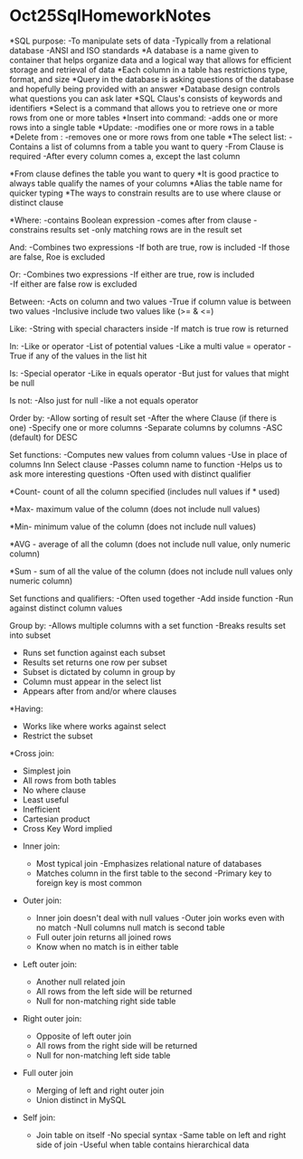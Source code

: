 # Oct25SqlHomeworkNotes
*SQL purpose:
  -To manipulate sets  of data 
  -Typically from a relational database
  -ANSI and ISO standards
*A database is a name given to container that helps organize data and a logical way that allows for efficient storage and retrieval of data
*Each column in a table has restrictions type, format, and size
*Query in the database is asking questions of the database and hopefully being provided with an answer
*Database design controls what questions you can ask later
*SQL Claus's consists of keywords and identifiers
*Select is a command that allows you to retrieve one or more rows from one or more tables
*Insert into command:
    -adds one or more rows into a single table
*Update:
    -modifies one or more rows in a table
*Delete from :
    -removes one or more rows from one table
*The select list:
 -Contains a list of columns from a table you want to query
  -From Clause is required
  -After every column comes a, except the last column

*From clause defines the table you want to query
*It is good practice to always table qualify the names of your columns
*Alias the table name for quicker typing
*The ways to constrain results are to use where clause or distinct clause

*Where:
    -contains Boolean expression
    -comes after from clause
    -constrains results set
    -only matching rows are in the result set

And:
 -Combines two expressions
-If both are true, row is included
-If those are false, Roe is excluded

Or:
 -Combines two expressions
-If either are true, row is included  
-If either are false row is excluded

Between:
  -Acts on column and two values
  -True if column value is between two values
  -Inclusive include two values like (>= & <=)

Like:
  -String with special characters inside
  -If match is true row is returned

In:
  -Like or operator
  -List of potential values
  -Like a multi value = operator
  -True if any of the values in the list hit

Is:
  -Special operator
  -Like in equals operator
  -But just for values that might be null

  Is not:
  -Also just for null
  -like a not equals operator

Order by:
  -Allow sorting of result set
  -After the where Clause (if there is one)
  -Specify one or more columns
  -Separate columns by columns
  -ASC (default)  for DESC 

Set functions:
  -Computes new values from  column values
  -Use in place of columns Inn Select clause
  -Passes column name to function
  -Helps us to ask more interesting questions
  -Often used with distinct qualifier
  
*Count- count of all the column specified (includes null values if *  used)

*Max- maximum value of the column (does not include null values)

*Min-  minimum value of the column (does not include null  values)

*AVG -  average of all the column (does not include null value, only numeric column)

*Sum -  sum of all the value of  the column (does not include null values only numeric column)

Set functions and qualifiers:
   -Often used together
  -Add inside function
  -Run against distinct column values
  
Group by:
  -Allows multiple columns with a set function
  -Breaks results set into subset  
  - Runs set function against each subset
  - Results set returns one row per subset
  - Subset is dictated by column in group by
  - Column must appear in the select list
  - Appears after from and/or where clauses
  
  *Having:
  - Works like where works against select
  - Restrict the subset

*Cross join:
  - Simplest join
  - All rows from both tables
  - No where clause
  - Least useful
  - Inefficient
  - Cartesian product
  - Cross Key Word implied

* Inner join:
  - Most typical join
  -Emphasizes relational nature of databases
  - Matches column in the first table to the second
  -Primary key to foreign key is most common

* Outer join:
  - Inner join doesn't deal with null values
  -Outer join works even with no match
  -Null columns null match is second table
  - Full outer join returns all joined rows
  - Know when no match is in either  table

* Left outer join:
  - Another  null  related join
  - All rows from the left side will be returned
  - Null for non-matching right side table

* Right outer join:
  - Opposite of left outer join
  - All rows from the right side will be returned
  - Null for non-matching left side table

* Full outer join
  - Merging of left and right outer join
  - Union distinct in MySQL

* Self join:
  - Join table on itself
  -No special syntax
  -Same table on left and right side of join
  -Useful when table contains hierarchical  data 
